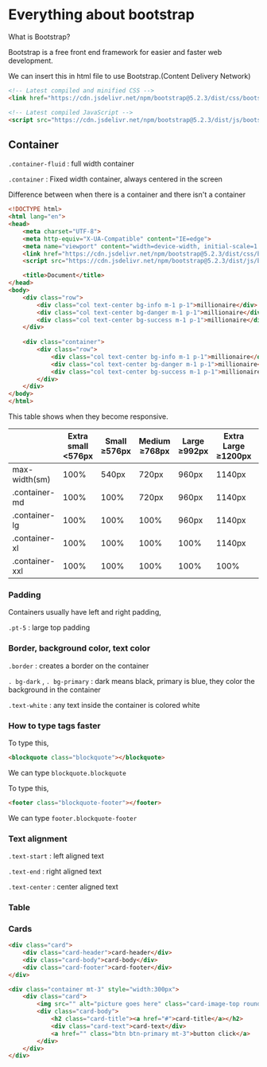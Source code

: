 # Everything about bootstrap

What is Bootstrap?

Bootstrap is a free front end framework for easier and faster web development.

We can insert this in html file to use Bootstrap.(Content Delivery Network)

```html
<!-- Latest compiled and minified CSS -->
<link href="https://cdn.jsdelivr.net/npm/bootstrap@5.2.3/dist/css/bootstrap.min.css" rel="stylesheet">

<!-- Latest compiled JavaScript -->
<script src="https://cdn.jsdelivr.net/npm/bootstrap@5.2.3/dist/js/bootstrap.bundle.min.js"></script>
```

## Container

`.container-fluid` : full width container

`.container` : Fixed width container, always centered in the screen

Difference between when there is a container and there isn't a container

```html
<!DOCTYPE html>
<html lang="en">
<head>
    <meta charset="UTF-8">
    <meta http-equiv="X-UA-Compatible" content="IE=edge">
    <meta name="viewport" content="width=device-width, initial-scale=1.0">
    <link href="https://cdn.jsdelivr.net/npm/bootstrap@5.2.3/dist/css/bootstrap.min.css" rel="stylesheet">
    <script src="https://cdn.jsdelivr.net/npm/bootstrap@5.2.3/dist/js/bootstrap.bundle.min.js"></script>

    <title>Document</title>
</head>
<body>  
    <div class="row">
        <div class="col text-center bg-info m-1 p-1">millionaire</div>
        <div class="col text-center bg-danger m-1 p-1">millionaire</div>
        <div class="col text-center bg-success m-1 p-1">millionaire</div>
    </div>
    
    <div class="container">
        <div class="row">
            <div class="col text-center bg-info m-1 p-1">millionaire</div>
            <div class="col text-center bg-danger m-1 p-1">millionaire</div>
            <div class="col text-center bg-success m-1 p-1">millionaire</div>
        </div>
    </div>
</body>
</html>
```



This table shows when they become responsive.

|                |Extra small <576px|Small ≥576px|Medium ≥768px|Large ≥992px|Extra Large ≥1200px|XXL ≥1400px|
| -------------- | ---------------- | -----------| ------------| -----------| ------------------| ----------|
| max-width(sm)  |        100%      |    540px   |    720px    |    960px   |        1140px     |    1320px |
| .container-md  |        100%      |    100%    |    720px    |    960px   |        1140px     |    1320px |
| .container-lg  |        100%      |    100%    |     100%    |    960px   |        1140px     |    1320px |
| .container-xl  |        100%      |    100%    |     100%    |    100%    |        1140px     |    1320px |
| .container-xxl |        100%      |    100%    |     100%    |    100%    |        100%       |    1320px |

### Padding

Containers usually have left and right padding,

`.pt-5` : large top padding

### Border, background color, text color

`.border` : creates a border on the container

`. bg-dark` , `. bg-primary` : dark means black, primary is blue, they color the background in the container

`.text-white` : any text inside the container is colored white

### How to type tags faster

To type this, 

```html
<blockquote class="blockquote"></blockquote>
```

We can type `blockquote.blockquote`

To type this,

```html
<footer class="blockquote-footer"></footer>
```

We can type `footer.blockquote-footer`

### Text alignment

`.text-start` : left aligned text

`.text-end` : right aligned text

`.text-center` : center aligned text

### Table

### Cards

```html
<div class="card">
    <div class="card-header">card-header</div>
    <div class="card-body">card-body</div>
    <div class="card-footer">card-footer</div>
</div>
```

```html
<div class="container mt-3" style="width:300px">
    <div class="card">
        <img src="" alt="picture goes here" class="card-image-top rounded-top">
        <div class="card-body">
            <h2 class="card-title"><a href="#">card-title</a></h2>
            <div class="card-text">card-text</div>
            <a href="" class="btn btn-primary mt-3">button click</a>
        </div>
    </div>
</div>
```